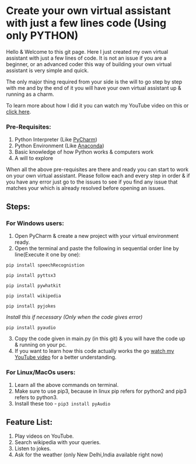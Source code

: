 # **Create your own virtual assistant with just a few lines code (Using only PYTHON)**


Hello & Welcome to this git page. Here I just created my own 
virtual assistant with just a few lines of code. It is not an 
issue if you are a beginner, or an advanced coder this way of 
building your own virtual assistant is very simple and quick.

The only major thing required from your side is the will to go
step by step with me and by the end of it you will have your own
virtual assistant up & running as a charm.

To learn more about how I did it you can watch my YouTube
video on this or [click here]().

### Pre-Requisites:
1. Python Interpreter (Like [PyCharm](https://www.jetbrains.com/pycharm/))
2. Python Environment (Like [Anaconda](https://www.anaconda.com/products/individual))
3. Basic knowledge of how Python works & computers work
4. A will to explore

When all the above pre-requisites are there and ready you can 
start to work on your own virtual assistant. Please follow each 
and every step in order & if you have any error just go to the issues
to see if you find any issue that matches your which is already 
resolved before opening an issues.

## Steps:

### For Windows users:
1. Open PyCharm & create a new project with your virtual environment ready.
2. Open the terminal and paste the following in sequential order line by line(Execute it one by one):

`pip install speechRecognistion`

`pip install pyttsx3`

`pip install pywhatkit`

`pip install wikipedia`

`pip install pyjokes`

_Install this if necessary (Only when the code gives error)_

`pip install pyaudio`

3. Copy the code given in main.py (in this git) & you will have the code up & running on your pc.
4. If you want to learn how this code actually works the go [watch my YouTube video]() for a better understanding.

### For Linux/MacOs users:

1. Learn all the above commands on terminal. 
2. Make sure to use pip3, because in linux pip refers for python2 and pip3 refers to python3.
3. Install these too - `pip3 install pyAudio`


## Feature List:

1. Play videos on YouTube.
2. Search wikipedia with your queries.
3. Listen to jokes.
4. Ask for the weather (only New Delhi,India available right now)